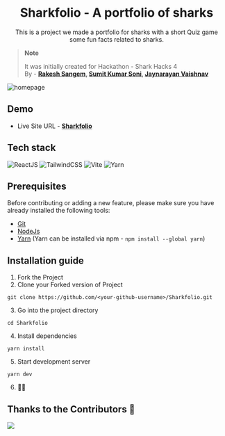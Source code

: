 <div align="center">

# Sharkfolio -  A portfolio of sharks

This is a project we made a portfolio for sharks with a short Quiz game some fun facts related to sharks.

</div>

> **Note** 
>
> It was initially created for Hackathon - Shark Hacks 4 <br> 
> By - **[Rakesh Sangem](https://github.com/RakeshSangem), [Sumit Kumar Soni](https://github.com/zelfroster), [Jaynarayan Vaishnav](https://github.com/jaynarayan-vaishnav)**

<!--
## Table of contents

- [Overview](#overview)
  - [Screenshot](#screenshot)
  - [Links](#links)
- [Process](#process)
  - [Built with](#built-with)
  - [What we learned](#what-we-learned)
- [Author](#author)
### Overview


### Screenshot

##### Homepage:
-->
![homepage](https://user-images.githubusercontent.com/54346106/193443537-deab1b57-450d-4a1b-885e-0bb417b09882.png)

<!--
##### explore page:
![explore](https://user-images.githubusercontent.com/54346106/193443578-fb45987c-795d-410b-87fb-658815a8422b.png)

##### Fun facts:
![funfact](https://user-images.githubusercontent.com/54346106/193443617-23adb574-53d0-4e3a-8e8e-27e0b1b936cb.png)

##### Short quiz:
![quiz](https://user-images.githubusercontent.com/54346106/193443676-af01124a-b054-4c9d-b8ab-deea7f65abfb.png)
## Process
-->

## Demo

- Live Site URL - **[Sharkfolio](https://sharkfolio.vercel.app/)**

## Tech stack

![ReactJS](https://img.shields.io/badge/ReactJS-blue?style=for-the-badge&logo=react&logoColor=white)
![TailwindCSS](https://img.shields.io/badge/TailwindCSS-blue?style=for-the-badge&logo=tailwindcss&logoColor=white)
![Vite](https://img.shields.io/badge/Vite-blue?style=for-the-badge&logo=vite&logoColor=white)
![Yarn](https://img.shields.io/badge/Yarn-blue?style=for-the-badge&logo=yarn&logoColor=white)


## Prerequisites

Before contributing or adding a new feature, please make sure you have already installed the following tools:

- [Git](https://git-scm.com/downloads)
- [NodeJs](https://nodejs.org/en/download/)
- [Yarn](https://classic.yarnpkg.com/lang/en/docs/install/#debian-stable) (Yarn can be installed via npm - 
 ```npm install --global yarn```)


## Installation guide

1. Fork the Project
2. Clone your Forked version of Project
```
git clone https://github.com/<your-github-username>/Sharkfolio.git
```
3. Go into the project directory
```
cd Sharkfolio
```
4. Install dependencies
```
yarn install
```
5. Start development server
```
yarn dev
```
6. 🕺🕺 

## Thanks to the Contributors 🥳

<a href="https://github.com/Rakeshsangem/Sharkfolio/graphs/contributors">
  <img src="https://contrib.rocks/image?repo=Rakeshsangem/Sharkfolio" />
</a>
